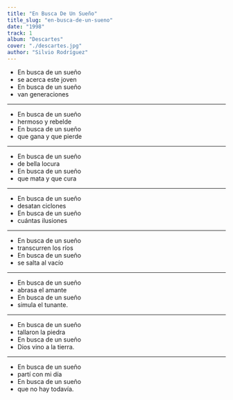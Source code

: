 ```yaml
---
title: "En Busca De Un Sueño"
title_slug: "en-busca-de-un-sueno"
date: "1998"
track: 1
album: "Descartes"
cover: "./descartes.jpg"
author: "Silvio Rodríguez"
---
```


- En busca de un sueño
- se acerca este joven
- En busca de un sueño
- van generaciones

---

- En busca de un sueño
- hermoso y rebelde
- En busca de un sueño
- que gana y que pierde

---

- En busca de un sueño
- de bella locura
- En busca de un sueño
- que mata y que cura

---

- En busca de un sueño
- desatan ciclones
- En busca de un sueño
- cuántas ilusiones

---

- En busca de un sueño
- transcurren los ríos
- En busca de un sueño
- se salta al vacío

---

- En busca de un sueño
- abrasa el amante
- En busca de un sueño
- simula el tunante.

---

- En busca de un sueño
- tallaron la piedra
- En busca de un sueño
- Dios vino a la tierra.

---

- En busca de un sueño
- partí con mi día
- En busca de un sueño
- que no hay todavía.
